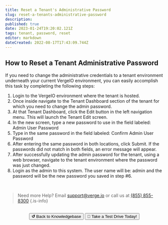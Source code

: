 ```yaml
---
title: Reset a Tenant's Administrative Password
slug: reset-a-tenants-administrative-password
description: 
published: true
date: 2023-01-24T19:20:02.121Z
tags: tenant, password, reset
editor: markdown
dateCreated: 2022-08-17T17:43:09.744Z
---
```


## How to Reset a Tenant Administrative Password

If you need to change the administrative credentials to a tenant environment underneath your current VergeIO environment, you can easily accomplish this task by completing the following steps:

1. Login to the VergeIO environment where the tenant is hosted.
1. Once inside navigate to the Tenant Dashboard section of the tenant for which you need to change the admin password.
1. At that Tenant Dashboard, click the Edit button in the left navigation menu. This will launch the Tenant Edit screen.
1. In the new screen, type a new password to use in the field labeled: Admin User Password
1. Type in the same password in the field labeled: Confirm Admin User Password
1. After entering the same password in both locations, click Submit. If the passwords did not match in both fields, an error message will appear.
1. After successfully updating the admin password for the tenant, using a web browser, navigate to the tenant environment where the password was just changed.
1. Login as the admin to this system.  The user name will be: admin and the password will be the new password you saved in step #6.

<br>

> Need more Help? Email <a href="mailto:support@verge.io?subject=Support Inquiry" target="_blank" rel="noopener noreferrer">support@verge.io</a> or call us at <a href="tel:+855-855-8300">(855) 855-8300</a>
{.is-info}

<br>
<div style="text-align: center">
  <a href="https://wiki.verge.io/en/public/kb"><button class="button-grey"> <b>↺</b> Back to Knowledgebase</button></a>
<a href="https://www.verge.io/test-drive"><button class="button-orange">🚗 Take a Test Drive Today!</button></a>
</div>